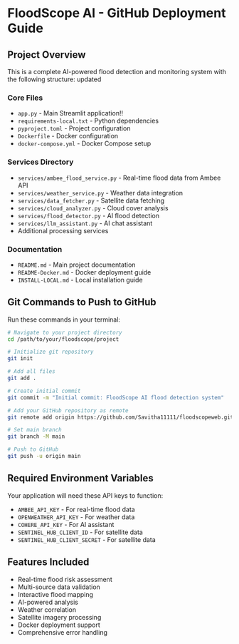 # FloodScope AI - GitHub Deployment Guide

## Project Overview
This is a complete AI-powered flood detection and monitoring system with the following structure:
updated
### Core Files
- `app.py` - Main Streamlit application!!
- `requirements-local.txt` - Python dependencies
- `pyproject.toml` - Project configuration
- `Dockerfile` - Docker configuration
- `docker-compose.yml` - Docker Compose setup

### Services Directory
- `services/ambee_flood_service.py` - Real-time flood data from Ambee API
- `services/weather_service.py` - Weather data integration
- `services/data_fetcher.py` - Satellite data fetching
- `services/cloud_analyzer.py` - Cloud cover analysis
- `services/flood_detector.py` - AI flood detection
- `services/llm_assistant.py` - AI chat assistant
- Additional processing services

### Documentation
- `README.md` - Main project documentation
- `README-Docker.md` - Docker deployment guide
- `INSTALL-LOCAL.md` - Local installation guide

## Git Commands to Push to GitHub

Run these commands in your terminal:

```bash
# Navigate to your project directory
cd /path/to/your/floodscope/project

# Initialize git repository
git init

# Add all files
git add .

# Create initial commit
git commit -m "Initial commit: FloodScope AI flood detection system"

# Add your GitHub repository as remote
git remote add origin https://github.com/Savitha11111/floodscopeweb.git

# Set main branch
git branch -M main

# Push to GitHub
git push -u origin main
```

## Required Environment Variables
Your application will need these API keys to function:
- `AMBEE_API_KEY` - For real-time flood data
- `OPENWEATHER_API_KEY` - For weather data
- `COHERE_API_KEY` - For AI assistant
- `SENTINEL_HUB_CLIENT_ID` - For satellite data
- `SENTINEL_HUB_CLIENT_SECRET` - For satellite data

## Features Included
- Real-time flood risk assessment
- Multi-source data validation
- Interactive flood mapping
- AI-powered analysis
- Weather correlation
- Satellite imagery processing
- Docker deployment support
- Comprehensive error handling